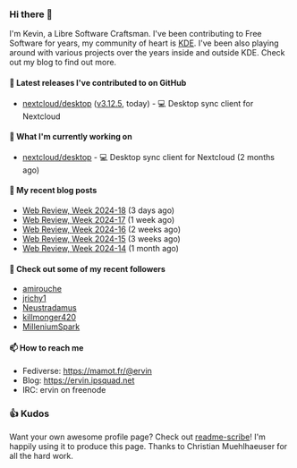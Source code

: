 ### Hi there 👋

I'm Kevin, a Libre Software Craftsman. I've been contributing to Free Software for years,
my community of heart is [KDE](https://kde.org). I've been also playing around with various
projects over the years inside and outside KDE. Check out my blog to find out more.

#### 🔭 Latest releases I've contributed to on GitHub

- [nextcloud/desktop](https://github.com/nextcloud/desktop) ([v3.12.5](https://github.com/nextcloud/desktop/releases/tag/v3.12.5), today) - 💻 Desktop sync client for Nextcloud

#### 🌱 What I'm currently working on

- [nextcloud/desktop](https://github.com/nextcloud/desktop) - 💻 Desktop sync client for Nextcloud (2 months ago)

#### 📜 My recent blog posts

- [Web Review, Week 2024-18](https://ervin.ipsquad.net/blog/2024/05/03/web-review-week-2024-18/) (3 days ago)
- [Web Review, Week 2024-17](https://ervin.ipsquad.net/blog/2024/04/26/web-review-week-2024-17/) (1 week ago)
- [Web Review, Week 2024-16](https://ervin.ipsquad.net/blog/2024/04/19/web-review-week-2024-16/) (2 weeks ago)
- [Web Review, Week 2024-15](https://ervin.ipsquad.net/blog/2024/04/12/web-review-week-2024-15/) (3 weeks ago)
- [Web Review, Week 2024-14](https://ervin.ipsquad.net/blog/2024/04/05/web-review-week-2024-14/) (1 month ago)

#### 👯 Check out some of my recent followers

- [amirouche](https://github.com/amirouche)
- [jrichy1](https://github.com/jrichy1)
- [Neustradamus](https://github.com/Neustradamus)
- [killmonger420](https://github.com/killmonger420)
- [MilleniumSpark](https://github.com/MilleniumSpark)

#### 📫 How to reach me

- Fediverse: https://mamot.fr/@ervin
- Blog: https://ervin.ipsquad.net
- IRC: ervin on freenode

### 👍 Kudos

Want your own awesome profile page? Check out [readme-scribe](https://github.com/muesli/readme-scribe)!
I'm happily using it to produce this page. Thanks to Christian Muehlhaeuser for all the hard work.

